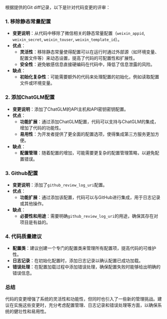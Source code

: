根据提供的Git diff记录，以下是针对代码变更的评审：

### 1. 移除静态常量配置

- **变更说明**：从代码中移除了微信相关的静态常量配置（`weixin_appid`, `weixin_secret`, `weixin_touser`, `weixin_template_id`）。
- **优点**：
  - **灵活性**：移除静态常量使得配置可以在运行时通过外部源（如环境变量、配置文件等）来动态设置，提高了代码的可配置性和扩展性。
  - **安全性**：避免敏感信息直接硬编码在代码中，降低了信息泄露的风险。
- **缺点**：
  - **初始化复杂性**：可能需要额外的代码来处理配置的初始化，例如读取配置文件或环境变量。

### 2. 添加ChatGLM配置

- **变更说明**：添加了ChatGLM的API主机和API密钥密钥配置。
- **优点**：
  - **功能扩展**：通过添加ChatGLM配置，代码可以支持与ChatGLM的集成，增加了代码的功能性。
  - **易用性**：为开发者提供了更全面的配置选项，使得集成第三方服务更加方便。
- **缺点**：
  - **配置管理**：随着配置的增加，可能需要更复杂的配置管理策略，以避免配置错误。

### 3. Github配置

- **变更说明**：添加了`github_review_log_uri`配置。
- **优点**：
  - **功能扩展**：通过添加该配置，代码可以与GitHub进行集成，用于日志记录或其他操作。
- **缺点**：
  - **必要性和用途**：需要明确`github_review_log_uri`的用途，确保其存在对项目是有益的。

### 4. 代码质量建议

- **配置类**：建议创建一个专门的配置类来管理所有配置项，提高代码的可维护性。
- **日志记录**：在初始化配置时，添加日志记录以确认配置已成功加载。
- **错误处理**：在配置加载过程中添加错误处理，确保配置失败时能够给出明确的错误信息。

### 总结

代码的变更增强了系统的灵活性和功能性，但同时也引入了一些新的管理挑战。建议在实施这些变更时，充分考虑配置管理、日志记录和错误处理等方面，以确保系统的健壮性和易用性。